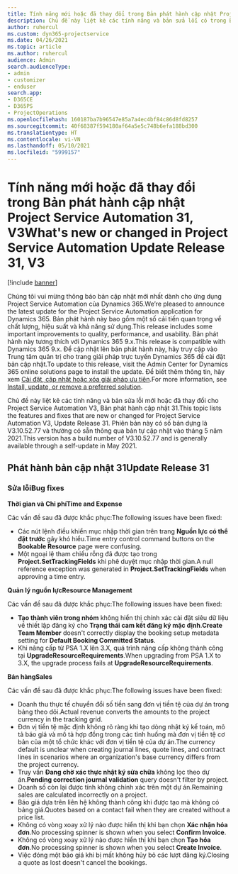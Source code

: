 ```yaml
---
title: Tính năng mới hoặc đã thay đổi trong Bản phát hành cập nhật Project Service Automation 31, V3
description: Chủ đề này liệt kê các tính năng và bản sửa lỗi có trong Bản phát hành cập nhật Project Service Automation 31, V3.
author: ruhercul
ms.custom: dyn365-projectservice
ms.date: 04/26/2021
ms.topic: article
ms.author: ruhercul
audience: Admin
search.audienceType:
- admin
- customizer
- enduser
search.app:
- D365CE
- D365PS
- ProjectOperations
ms.openlocfilehash: 160187ba7b96547e85a7a4ec4bf84c86d8fd8257
ms.sourcegitcommit: 40f68387f594180af64a5e5c748b6efa188bd300
ms.translationtype: HT
ms.contentlocale: vi-VN
ms.lasthandoff: 05/10/2021
ms.locfileid: "5999157"
---
```

# <a name="whats-new-or-changed-in-project-service-automation-update-release-31-v3"></a><span data-ttu-id="b02c8-103">Tính năng mới hoặc đã thay đổi trong Bản phát hành cập nhật Project Service Automation 31, V3</span><span class="sxs-lookup"><span data-stu-id="b02c8-103">What's new or changed in Project Service Automation Update Release 31, V3</span></span>

[!include [banner](../includes/psa-now-project-operations.md)]

<span data-ttu-id="b02c8-104">Chúng tôi vui mừng thông báo bản cập nhật mới nhất dành cho ứng dụng Project Service Automation của Dynamics 365.</span><span class="sxs-lookup"><span data-stu-id="b02c8-104">We’re pleased to announce the latest update for the Project Service Automation application for Dynamics 365.</span></span> <span data-ttu-id="b02c8-105">Bản phát hành này bao gồm một số cải tiến quan trọng về chất lượng, hiệu suất và khả năng sử dụng.</span><span class="sxs-lookup"><span data-stu-id="b02c8-105">This release includes some important improvements to quality, performance, and usability.</span></span> <span data-ttu-id="b02c8-106">Bản phát hành này tương thích với Dynamics 365 9.x.</span><span class="sxs-lookup"><span data-stu-id="b02c8-106">This release is compatible with Dynamics 365 9.x.</span></span> <span data-ttu-id="b02c8-107">Để cập nhật lên bản phát hành này, hãy truy cập vào Trung tâm quản trị cho trang giải pháp trực tuyến Dynamics 365 để cài đặt bản cập nhật.</span><span class="sxs-lookup"><span data-stu-id="b02c8-107">To update to this release, visit the Admin Center for Dynamics 365 online solutions page to install the update.</span></span> <span data-ttu-id="b02c8-108">Để biết thêm thông tin, hãy xem [Cài đặt, cập nhật hoặc xóa giải pháp ưu tiên](/power-platform/admin/install-remove-preferred-solution).</span><span class="sxs-lookup"><span data-stu-id="b02c8-108">For more information, see [Install, update, or remove a preferred solution](/power-platform/admin/install-remove-preferred-solution).</span></span>

<span data-ttu-id="b02c8-109">Chủ đề này liệt kê các tính năng và bản sửa lỗi mới hoặc đã thay đổi cho Project Service Automation V3, Bản phát hành cập nhật 31.</span><span class="sxs-lookup"><span data-stu-id="b02c8-109">This topic lists the features and fixes that are new or changed for Project Service Automation V3, Update Release 31.</span></span> <span data-ttu-id="b02c8-110">Phiên bản này có số bản dựng là V3.10.52.77 và thường có sẵn thông qua bản tự cập nhật vào tháng 5 năm 2021.</span><span class="sxs-lookup"><span data-stu-id="b02c8-110">This version has a build number of V3.10.52.77 and is generally available through a self-update in May 2021.</span></span>

## <a name="update-release-31"></a><span data-ttu-id="b02c8-111">Phát hành bản cập nhật 31</span><span class="sxs-lookup"><span data-stu-id="b02c8-111">Update Release 31</span></span>

### <a name="bug-fixes"></a><span data-ttu-id="b02c8-112">Sửa lỗi</span><span class="sxs-lookup"><span data-stu-id="b02c8-112">Bug fixes</span></span>

<span data-ttu-id="b02c8-113">**Thời gian và Chi phí**</span><span class="sxs-lookup"><span data-stu-id="b02c8-113">**Time and Expense**</span></span>

<span data-ttu-id="b02c8-114">Các vấn đề sau đã được khắc phục:</span><span class="sxs-lookup"><span data-stu-id="b02c8-114">The following issues have been fixed:</span></span>

- <span data-ttu-id="b02c8-115">Các nút lệnh điều khiển mục nhập thời gian trên trang **Nguồn lực có thể đặt trước** gây khó hiểu.</span><span class="sxs-lookup"><span data-stu-id="b02c8-115">Time entry control command buttons on the **Bookable Resource** page were confusing.</span></span>
- <span data-ttu-id="b02c8-116">Một ngoại lệ tham chiếu rỗng đã được tạo trong **Project.SetTrackingFields** khi phê duyệt mục nhập thời gian.</span><span class="sxs-lookup"><span data-stu-id="b02c8-116">A null reference exception was generated in **Project.SetTrackingFields** when approving a time entry.</span></span>

<span data-ttu-id="b02c8-117">**Quản lý nguồn lực**</span><span class="sxs-lookup"><span data-stu-id="b02c8-117">**Resource Management**</span></span>

<span data-ttu-id="b02c8-118">Các vấn đề sau đã được khắc phục:</span><span class="sxs-lookup"><span data-stu-id="b02c8-118">The following issues have been fixed:</span></span>

- <span data-ttu-id="b02c8-119">**Tạo thành viên trong nhóm** không hiển thị chính xác cài đặt siêu dữ liệu về thiết lập đăng ký cho **Trạng thái cam kết đăng ký mặc định**.</span><span class="sxs-lookup"><span data-stu-id="b02c8-119">**Create Team Member** doesn't correctly display the booking setup metadata setting for **Default Booking Committed Status**.</span></span>
- <span data-ttu-id="b02c8-120">Khi nâng cấp từ PSA 1.X lên 3.X, quá trình nâng cấp không thành công tại **UpgradeResourceRequirements**.</span><span class="sxs-lookup"><span data-stu-id="b02c8-120">When upgrading from PSA 1.X to 3.X, the upgrade process fails at **UpgradeResourceRequirements**.</span></span>


<span data-ttu-id="b02c8-121">**Bán hàng**</span><span class="sxs-lookup"><span data-stu-id="b02c8-121">**Sales**</span></span>

<span data-ttu-id="b02c8-122">Các vấn đề sau đã được khắc phục:</span><span class="sxs-lookup"><span data-stu-id="b02c8-122">The following issues have been fixed:</span></span>

- <span data-ttu-id="b02c8-123">Doanh thu thực tế chuyển đổi số tiền sang đơn vị tiền tệ của dự án trong bảng theo dõi.</span><span class="sxs-lookup"><span data-stu-id="b02c8-123">Actual revenue converts the amounts to the project currency in the tracking grid.</span></span>
- <span data-ttu-id="b02c8-124">Đơn vị tiền tệ mặc định không rõ ràng khi tạo dòng nhật ký kế toán, mô tả báo giá và mô tả hợp đồng trong các tình huống mà đơn vị tiền tệ cơ bản của một tổ chức khác với đơn vị tiền tệ của dự án.</span><span class="sxs-lookup"><span data-stu-id="b02c8-124">The currency default is unclear when creating journal lines, quote lines, and contract lines in scenarios where an organization's base currency differs from the project currency.</span></span>
- <span data-ttu-id="b02c8-125">Truy vấn **Đang chờ xác thực nhật ký sửa chữa** không lọc theo dự án.</span><span class="sxs-lookup"><span data-stu-id="b02c8-125">**Pending correction journal validation** query doesn't filter by project.</span></span>
- <span data-ttu-id="b02c8-126">Doanh số còn lại được tính không chính xác trên một dự án.</span><span class="sxs-lookup"><span data-stu-id="b02c8-126">Remaining sales are calculated incorrectly on a project.</span></span>
- <span data-ttu-id="b02c8-127">Báo giá dựa trên liên hệ không thành công khi được tạo mà không có bảng giá.</span><span class="sxs-lookup"><span data-stu-id="b02c8-127">Quotes based on a contact fail when they are created without a price list.</span></span>
- <span data-ttu-id="b02c8-128">Không có vòng xoay xử lý nào được hiển thị khi bạn chọn **Xác nhận hóa đơn**.</span><span class="sxs-lookup"><span data-stu-id="b02c8-128">No processing spinner is shown when you select **Confirm Invoice**.</span></span>
- <span data-ttu-id="b02c8-129">Không có vòng xoay xử lý nào được hiển thị khi bạn chọn **Tạo hóa đơn**.</span><span class="sxs-lookup"><span data-stu-id="b02c8-129">No processing spinner is shown when you select **Create Invoice**.</span></span>
- <span data-ttu-id="b02c8-130">Việc đóng một báo giá khi bị mất không hủy bỏ các lượt đăng ký.</span><span class="sxs-lookup"><span data-stu-id="b02c8-130">Closing a quote as lost doesn't cancel the bookings.</span></span>







